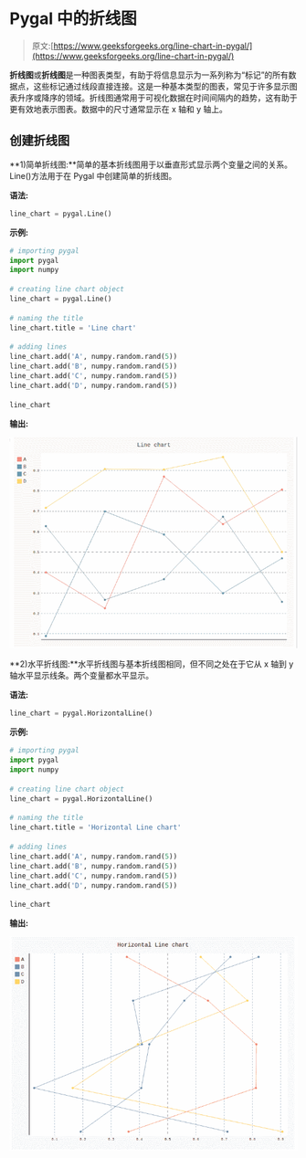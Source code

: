 # Pygal 中的折线图

> 原文:[https://www.geeksforgeeks.org/line-chart-in-pygal/](https://www.geeksforgeeks.org/line-chart-in-pygal/)

**折线图**或**折线图**是一种图表类型，有助于将信息显示为一系列称为“标记”的所有数据点，这些标记通过线段直接连接。这是一种基本类型的图表，常见于许多显示图表升序或降序的领域。折线图通常用于可视化数据在时间间隔内的趋势，这有助于更有效地表示图表。数据中的尺寸通常显示在 x 轴和 y 轴上。

## 创建折线图

**1)简单折线图:**简单的基本折线图用于以垂直形式显示两个变量之间的关系。Line()方法用于在 Pygal 中创建简单的折线图。

**语法:**

```py
line_chart = pygal.Line()
```

**示例:**

```py
# importing pygal
import pygal
import numpy

# creating line chart object
line_chart = pygal.Line()

# naming the title
line_chart.title = 'Line chart'

# adding lines
line_chart.add('A', numpy.random.rand(5))
line_chart.add('B', numpy.random.rand(5))
line_chart.add('C', numpy.random.rand(5))
line_chart.add('D', numpy.random.rand(5))

line_chart
```

**输出:**

![](img/2f1b1fd84f582ddae9a6ca0173c2371a.png)

**2)水平折线图:**水平折线图与基本折线图相同，但不同之处在于它从 x 轴到 y 轴水平显示线条。两个变量都水平显示。

**语法:**

```py
line_chart = pygal.HorizontalLine()
```

**示例:**

```py
# importing pygal
import pygal
import numpy

# creating line chart object
line_chart = pygal.HorizontalLine()

# naming the title
line_chart.title = 'Horizontal Line chart'

# adding lines
line_chart.add('A', numpy.random.rand(5))
line_chart.add('B', numpy.random.rand(5))
line_chart.add('C', numpy.random.rand(5))
line_chart.add('D', numpy.random.rand(5))

line_chart
```

**输出:**

![](img/681d3a7fe3000126ad32e4d6aa97ce5a.png)